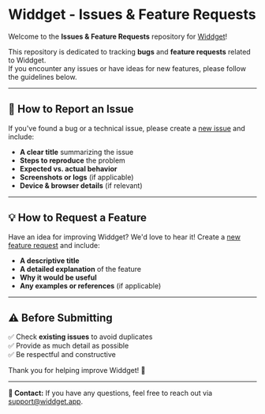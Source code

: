 # Widdget - Issues & Feature Requests

Welcome to the **Issues & Feature Requests** repository for [Widdget](https://www.widdget.app)!  

This repository is dedicated to tracking **bugs** and **feature requests** related to Widdget.  
If you encounter any issues or have ideas for new features, please follow the guidelines below.

---

## 📌 How to Report an Issue  
If you've found a bug or a technical issue, please create a [new issue](https://github.com/widdget-issues/issues/new) and include:  

- **A clear title** summarizing the issue  
- **Steps to reproduce** the problem  
- **Expected vs. actual behavior**  
- **Screenshots or logs** (if applicable)  
- **Device & browser details** (if relevant)  

---

## 💡 How to Request a Feature  
Have an idea for improving Widdget? We'd love to hear it! Create a [new feature request](https://github.com/widdget-issues/issues/new?template=feature_request.md) and include:  

- **A descriptive title**  
- **A detailed explanation** of the feature  
- **Why it would be useful**  
- **Any examples or references** (if applicable)  

---

## ⚠️ Before Submitting  
✅ Check **existing issues** to avoid duplicates  
✅ Provide as much detail as possible  
✅ Be respectful and constructive  

Thank you for helping improve Widdget! 🚀  

---
**📩 Contact:** If you have any questions, feel free to reach out via [support@widdget.app](mailto:eduard3v@gmail.com).  

